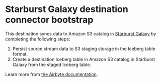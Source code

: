 # Starburst Galaxy destination connector bootstrap

This destination syncs data to Amazon S3 catalog in
[Starburst Galaxy](https://www.starburst.io/platform/starburst-galaxy/) by completing the following
steps:

1. Persist source stream data to S3 staging storage in the Iceberg table format.
2. Create a destination Iceberg table in Amazon S3 catalog in Starburst Galaxy from the staged
   Iceberg table.

Learn more from
[the Airbyte documentation](https://docs.airbyte.io/integrations/destinations/starburst-galaxy).
